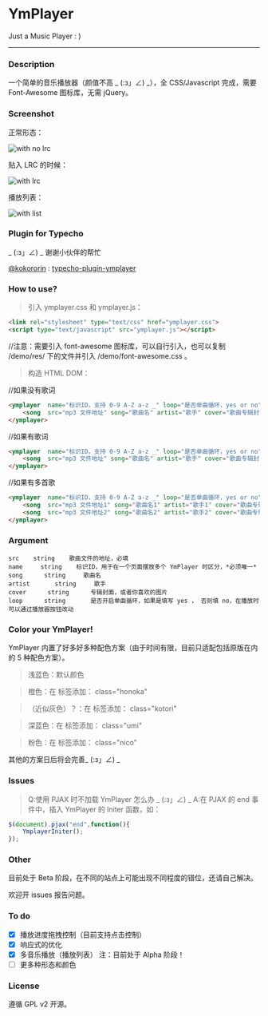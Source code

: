 # YmPlayer
Just a Music Player : )

---

### Description

一个简单的音乐播放器（颜值不高 _ (:з」∠) _），全 CSS/Javascript 完成，需要 Font-Awesome 图标库，无需 jQuery。

### Screenshot

正常形态：

![with no lrc](https://www.imim.pw/usr/uploads/with-no-lrc.jpg)

贴入 LRC 的时候：

![with lrc](https://www.imim.pw/usr/uploads/with-lrc.jpg)

播放列表：

![with list](https://www.imim.pw/usr/uploads/with-playlist.jpg)

### Plugin for Typecho

_ (:з」∠) _ 谢谢小伙伴的帮忙

[@kokororin](https://github.com/kokororin) : [typecho-plugin-ymplayer](https://github.com/kokororin/typecho-plugin-ymplayer)

### How to use?

> 引入 ymplayer.css 和 ymplayer.js：

```html
<link rel="stylesheet" type="text/css" href="ymplayer.css">
<script type="text/javascript" src="ymplayer.js"></script>
```

//注意：需要引入 font-awesome 图标库，可以自行引入，也可以复制 /demo/res/ 下的文件并引入 /demo/font-awesome.css 。

> 构造 HTML DOM：

//如果没有歌词

```html
<ymplayer  name="标识ID，支持 0-9 A-Z a-z _" loop="是否单曲循环，yes or no">
	<song  src="mp3 文件地址" song="歌曲名" artist="歌手" cover="歌曲专辑封面"></song>
</ymplayer>
```

//如果有歌词

```html
<ymplayer  name="标识ID，支持 0-9 A-Z a-z _" loop="是否单曲循环，yes or no">
	<song  src="mp3 文件地址" song="歌曲名" artist="歌手" cover="歌曲专辑封面">歌词内容</song>
</ymplayer>
```

//如果有多首歌
```html
<ymplayer  name="标识ID，支持 0-9 A-Z a-z _" loop="是否单曲循环，yes or no">
	<song  src="mp3 文件地址1" song="歌曲名1" artist="歌手1" cover="歌曲专辑封面1">歌词内容1</song>
	<song  src="mp3 文件地址2" song="歌曲名2" artist="歌手2" cover="歌曲专辑封面2">歌词内容2</song>
</ymplayer>
```

### Argument

```
src    string    歌曲文件的地址，必填
name     string    标识ID，用于在一个页面摆放多个 YmPlayer 时区分，*必须唯一*
song      string     歌曲名
artist       string     歌手
cover      string      专辑封面，或者你喜欢的图片
loop      string       是否开启单曲循环，如果是填写 yes ， 否则填 no，在播放时可以通过播放器按钮改动
```

### Color your YmPlayer!

YmPlayer 内置了好多好多种配色方案（由于时间有限，目前只适配包括原版在内的 5 种配色方案）。

> 浅蓝色：默认颜色

> 橙色：在 <ymplayer> 标签添加： class="honoka"

> （近似灰色）？：在 <ymplayer> 标签添加：  class="kotori"

> 深蓝色：在 <ymplayer> 标签添加：  class="umi"

> 粉色：在 <ymplayer> 标签添加：  class="nico"

其他的方案日后将会完善_ (:з」∠) _

### Issues

> Q:使用 PJAX 时不加载 YmPlayer 怎么办 _ (:з」∠) _
A:在 PJAX 的 end 事件中，插入 YmPlayer 的 Initer 函数，如：

```javascript
$(document).pjax("end",function(){
	YmplayerIniter();
});
```

### Other

目前处于 Beta 阶段，在不同的站点上可能出现不同程度的错位，还请自己解决。

欢迎开 issues 报告问题。

### To do

- [x] 播放进度拖拽控制（目前支持点击控制）
- [x] 响应式的优化
- [x] 多音乐播放（播放列表） 注：目前处于 Alpha 阶段！
- [ ] 更多种形态和颜色

### License

遵循 GPL v2 开源。
